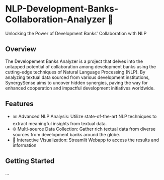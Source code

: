 # NLP-Development-Banks-Collaboration-Analyzer 🚀

Unlocking the Power of Development Banks' Collaboration with NLP

## Overview
The Developement Banks Analyzer is a project that delves into the untapped potential of collaboration among development banks using the cutting-edge techniques of Natural Language Processing (NLP). By analyzing textual data sourced from various development institutions, SynergySense aims to uncover hidden synergies, paving the way for enhanced cooperation and impactful development initiatives worldwide.

## Features
- 📊 Advanced NLP Analysis: Utilize state-of-the-art NLP techniques to extract meaningful insights from textual data.
- 🌐 Multi-source Data Collection: Gather rich textual data from diverse sources from development banks around the globe.
- 🚀 Interactive Visualization: Streamlit Webapp to access the results and information

## Getting Started
...
